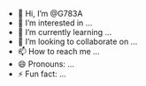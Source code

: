 - 👋 Hi, I’m @G783A
- 👀 I’m interested in ...
- 🌱 I’m currently learning ...
- 💞️ I’m looking to collaborate on ...
- 📫 How to reach me ...
- 😄 Pronouns: ...
- ⚡ Fun fact: ...

<!---
G783A/G783A is a ✨ special ✨ repository because its `README.md` (this file) appears on your GitHub profile.
You can click the Preview link to take a look at your changes.
--->

